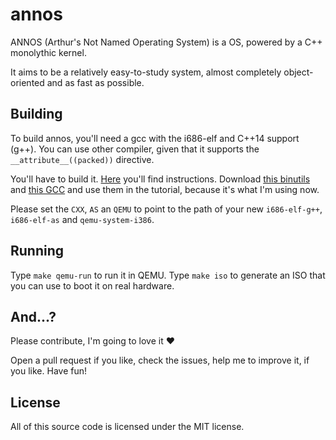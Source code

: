 # annos

ANNOS (Arthur's Not Named Operating System) is a OS, powered by a C++ 
monolythic kernel.

It aims to be a relatively easy-to-study system, almost completely object-oriented
and as fast as possible.

## Building

To build annos, you'll need a gcc with the i686-elf and C++14 support (g++). 
You can use other compiler, given that it supports the `__attribute__((packed))` directive.

You'll have to build it. [Here](http://wiki.osdev.org/GCC_Cross-Compiler "link to OSDEV tutorial") you'll find instructions. Download [this binutils](https://ftp.gnu.org/gnu/binutils/binutils-2.29.tar.xz) and [this GCC](https://ftp.gnu.org/gnu/gcc/gcc-7.2.0/gcc-7.2.0.tar.xz) and use them in the tutorial, because it's what I'm 
using now.

Please set the `CXX`, `AS` an `QEMU` to point to the path of your new 
`i686-elf-g++`, `i686-elf-as` and `qemu-system-i386`.

## Running

Type `make qemu-run` to run it in QEMU. Type `make iso` to generate an ISO
that you can use to boot it on real hardware.

## And...?

Please contribute, I'm going to love it :heart:

Open a pull request if you like, check the issues, help me to improve it, if you 
like. Have fun!

## License

All of this source code is licensed under the MIT license.
